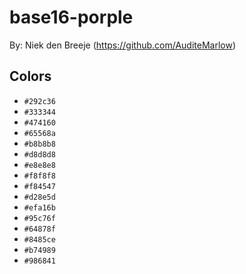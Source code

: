 # base16-porple

By: Niek den Breeje (https://github.com/AuditeMarlow)

## Colors

* `#292c36`
* `#333344`
* `#474160`
* `#65568a`
* `#b8b8b8`
* `#d8d8d8`
* `#e8e8e8`
* `#f8f8f8`
* `#f84547`
* `#d28e5d`
* `#efa16b`
* `#95c76f`
* `#64878f`
* `#8485ce`
* `#b74989`
* `#986841`
